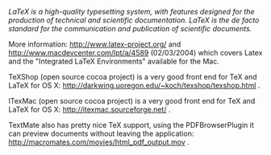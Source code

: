 *LaTeX is a high-quality typesetting system, with features designed for the production of technical and scientific documentation. LaTeX is the de facto standard for the communication and publication of scientific documents.*

More information: http://www.latex-project.org/ and http://www.macdevcenter.com/lpt/a/4589 (02/03/2004) which covers Latex and the "Integrated LaTeX Environments" available for the Mac.

TeXShop (open source cocoa project) is a very good front end for TeX and LaTeX for OS X: http://darkwing.uoregon.edu/~koch/texshop/texshop.html .

ITexMac (open source cocoa project) is a very good front end for TeX and LaTeX for OS X: http://itexmac.sourceforge.net/ .

TextMate also has pretty nice TeX support, using the PDFBrowserPlugin it can preview documents without leaving the application: http://macromates.com/movies/html_pdf_output.mov .
